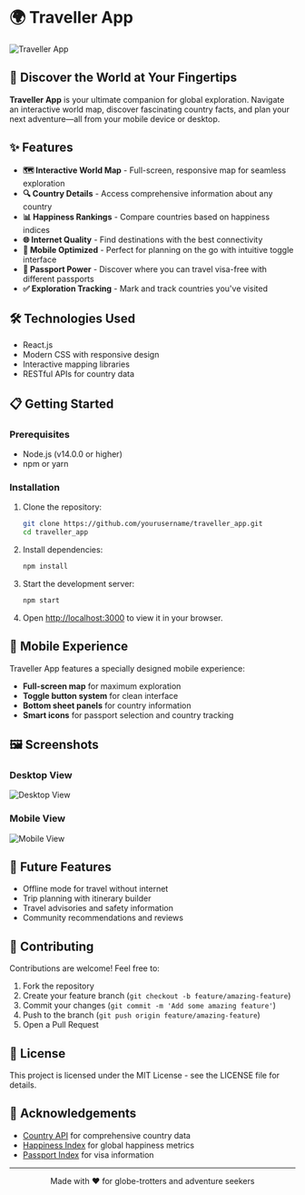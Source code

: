 # 🌍 Traveller App

![Traveller App](https://via.placeholder.com/1200x630/4a90e2/ffffff?text=Traveller+App)

## 🚀 Discover the World at Your Fingertips

**Traveller App** is your ultimate companion for global exploration. Navigate an interactive world map, discover fascinating country facts, and plan your next adventure—all from your mobile device or desktop.

## ✨ Features

- **🗺️ Interactive World Map** - Full-screen, responsive map for seamless exploration
- **🔍 Country Details** - Access comprehensive information about any country
- **📊 Happiness Rankings** - Compare countries based on happiness indices
- **🌐 Internet Quality** - Find destinations with the best connectivity
- **📱 Mobile Optimized** - Perfect for planning on the go with intuitive toggle interface
- **🛂 Passport Power** - Discover where you can travel visa-free with different passports
- **✅ Exploration Tracking** - Mark and track countries you've visited

## 🛠️ Technologies Used

- React.js
- Modern CSS with responsive design
- Interactive mapping libraries
- RESTful APIs for country data

## 📋 Getting Started

### Prerequisites

- Node.js (v14.0.0 or higher)
- npm or yarn

### Installation

1. Clone the repository:
   ```bash
   git clone https://github.com/yourusername/traveller_app.git
   cd traveller_app
   ```

2. Install dependencies:
   ```bash
   npm install
   ```

3. Start the development server:
   ```bash
   npm start
   ```

4. Open [http://localhost:3000](http://localhost:3000) to view it in your browser.

## 📱 Mobile Experience

Traveller App features a specially designed mobile experience:

- **Full-screen map** for maximum exploration
- **Toggle button system** for clean interface
- **Bottom sheet panels** for country information
- **Smart icons** for passport selection and country tracking

## 🖼️ Screenshots

### Desktop View
![Desktop View](https://via.placeholder.com/800x450/4a90e2/ffffff?text=Desktop+View)

### Mobile View
![Mobile View](https://via.placeholder.com/300x600/4a90e2/ffffff?text=Mobile+View)

## 🔮 Future Features

- Offline mode for travel without internet
- Trip planning with itinerary builder
- Travel advisories and safety information
- Community recommendations and reviews

## 🤝 Contributing

Contributions are welcome! Feel free to:

1. Fork the repository
2. Create your feature branch (`git checkout -b feature/amazing-feature`)
3. Commit your changes (`git commit -m 'Add some amazing feature'`)
4. Push to the branch (`git push origin feature/amazing-feature`)
5. Open a Pull Request

## 📄 License

This project is licensed under the MIT License - see the LICENSE file for details.

## 🙏 Acknowledgements

- [Country API](https://restcountries.com/) for comprehensive country data
- [Happiness Index](https://worldhappiness.report/) for global happiness metrics
- [Passport Index](https://www.passportindex.org/) for visa information

---

<p align="center">
  Made with ❤️ for globe-trotters and adventure seekers
</p>
